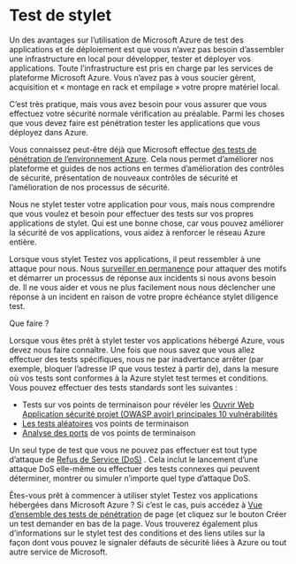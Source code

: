 <properties
   pageTitle="Test de stylet | Microsoft Azure"
   description="L’article fournit une vue d’ensemble de la pénétration (pentest) processus de test et comment effectuer pentest par rapport à vos applications en cours d’exécution dans Azure infrastructure."
   services="security"
   documentationCenter="na"
   authors="YuriDio"
   manager="swadhwa"
   editor="TomSh"/>

<tags
   ms.service="security"
   ms.devlang="na"
   ms.topic="article"
   ms.tgt_pltfrm="na"
   ms.workload="na"
   ms.date="10/25/2016"
   ms.author="yurid"/>

# <a name="pen-testing"></a>Test de stylet

Un des avantages sur l’utilisation de Microsoft Azure de test des applications et de déploiement est que vous n’avez pas besoin d’assembler une infrastructure en local pour développer, tester et déployer vos applications. Toute l’infrastructure est pris en charge par les services de plateforme Microsoft Azure. Vous n’avez pas à vous soucier gèrent, acquisition et « montage en rack et empilage » votre propre matériel local.

C’est très pratique, mais vous avez besoin pour vous assurer que vous effectuez votre sécurité normale vérification au préalable. Parmi les choses que vous devez faire est pénétration tester les applications que vous déployez dans Azure.

Vous connaissez peut-être déjà que Microsoft effectue [des tests de pénétration de l’environnement Azure](https://gallery.technet.microsoft.com/Cloud-Red-Teaming-b837392e). Cela nous permet d’améliorer nos plateforme et guides de nos actions en termes d’amélioration des contrôles de sécurité, présentation de nouveaux contrôles de sécurité et l’amélioration de nos processus de sécurité.

Nous ne stylet tester votre application pour vous, mais nous comprendre que vous voulez et besoin pour effectuer des tests sur vos propres applications de stylet. Qui est une bonne chose, car vous pouvez améliorer la sécurité de vos applications, vous aidez à renforcer le réseau Azure entière.

Lorsque vous stylet Testez vos applications, il peut ressembler à une attaque pour nous. Nous [surveiller en permanence](http://blogs.msdn.com/b/azuresecurity/archive/2015/07/05/best-practices-to-protect-your-azure-deployment-against-cloud-drive-by-attacks.aspx) pour attaquer des motifs et démarrer un processus de réponse aux incidents si nous avons besoin de. Il ne vous aider et vous ne plus facilement nous nous déclencher une réponse à un incident en raison de votre propre échéance stylet diligence test.

Que faire ?

Lorsque vous êtes prêt à stylet tester vos applications hébergé Azure, vous devez nous faire connaître. Une fois que nous savez que vous allez effectuer des tests spécifiques, nous ne par inadvertance arrêter (par exemple, bloquer l’adresse IP que vous testez à partir de), dans la mesure où vos tests sont conformes à la Azure stylet test termes et conditions.
Vous pouvez effectuer des tests standards sont les suivantes :

- Tests sur vos points de terminaison pour révéler les [Ouvrir Web Application sécurité projet (OWASP avoir) principales 10 vulnérabilités](https://www.owasp.org/index.php/Category:OWASP_Top_Ten_Project)
- [Les tests aléatoires](https://blogs.microsoft.com/cybertrust/2007/09/20/fuzz-testing-at-microsoft-and-the-triage-process/) vos points de terminaison
- [Analyse des ports](https://en.wikipedia.org/wiki/Port_scanner) de vos points de terminaison

Un seul type de test que vous ne pouvez pas effectuer est tout type d’attaque de [Refus de Service (DoS)](https://en.wikipedia.org/wiki/Denial-of-service_attack) . Cela inclut le lancement d’une attaque DoS elle-même ou effectuer des tests connexes qui peuvent déterminer, montrer ou simuler n’importe quel type d’attaque DoS.

Êtes-vous prêt à commencer à utiliser stylet Testez vos applications hébergées dans Microsoft Azure ? Si c’est le cas, puis accédez à [Vue d’ensemble des tests de pénétration](https://security-forms.azure.com/penetration-testing/terms) de page (et cliquez sur le bouton Créer un test demander en bas de la page. Vous trouverez également plus d’informations sur le stylet test des conditions et des liens utiles sur la façon dont vous pouvez le signaler défauts de sécurité liées à Azure ou tout autre service de Microsoft.
